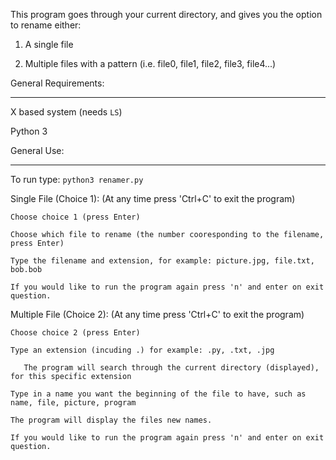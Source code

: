This program goes through your current directory, and gives you the option to rename either:

1) A single file

2) Multiple files with a pattern (i.e. file0, file1, file2, file3, file4...)

General Requirements:
___

X based system (needs `LS`)

Python 3


General Use:
___

To run type: `python3 renamer.py`

  Single File (Choice 1):
    (At any time press 'Ctrl+C' to exit the program)
    
    Choose choice 1 (press Enter)
    
    Choose which file to rename (the number cooresponding to the filename, press Enter)
    
    Type the filename and extension, for example: picture.jpg, file.txt, bob.bob
    
    If you would like to run the program again press 'n' and enter on exit question.
  
  Multiple File (Choice 2):
    (At any time press 'Ctrl+C' to exit the program)
    
    Choose choice 2 (press Enter)
    
    Type an extension (incuding .) for example: .py, .txt, .jpg
    
       The program will search through the current directory (displayed), for this specific extension
    
    Type in a name you want the beginning of the file to have, such as name, file, picture, program
    
    The program will display the files new names.
    
    If you would like to run the program again press 'n' and enter on exit question.
    

    
  
